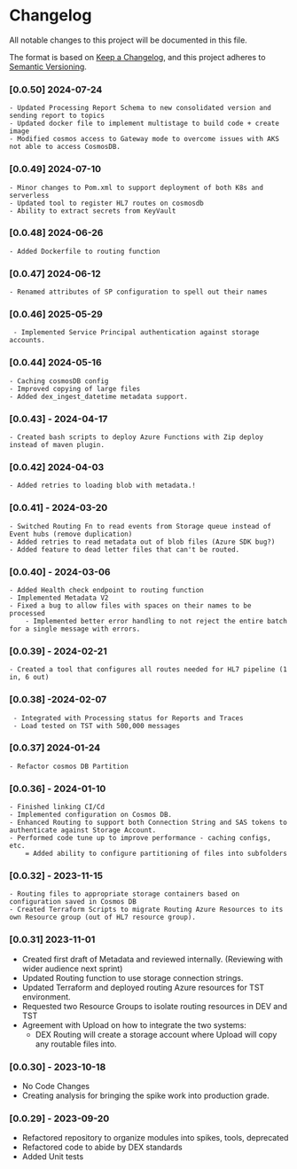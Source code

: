 # Changelog
All notable changes to this project will be documented in this file.

The format is based on [Keep a Changelog](https://keepachangelog.com/en/1.0.0/),
and this project adheres to [Semantic Versioning](https://semver.org/spec/v2.0.0.html).


### [0.0.50] 2024-07-24
	- Updated Processing Report Schema to new consolidated version and sending report to topics
	- Updated docker file to implement multistage to build code + create image
	- Modified cosmos access to Gateway mode to overcome issues with AKS not able to access CosmosDB.

### [0.0.49] 2024-07-10
	- Minor changes to Pom.xml to support deployment of both K8s and serverless
	- Updated tool to register HL7 routes on cosmosdb
	- Ability to extract secrets from KeyVault


### [0.0.48] 2024-06-26
	- Added Dockerfile to routing function

### [0.0.47] 2024-06-12
	- Renamed attributes of SP configuration to spell out their names

### [0.0.46] 2025-05-29
	 - Implemented Service Principal authentication against storage accounts.

### [0.0.44] 2024-05-16
	- Caching cosmosDB config
	- Improved copying of large files
 	- Added dex_ingest_datetime metadata support.

### [0.0.43] - 2024-04-17

	- Created bash scripts to deploy Azure Functions with Zip deploy instead of maven plugin.

### [0.0.42] 2024-04-03
	- Added retries to loading blob with metadata.!


### [0.0.41] - 2024-03-20
	- Switched Routing Fn to read events from Storage queue instead of Event hubs (remove duplication)
	- Added retries to read metadata out of blob files (Azure SDK bug?)
	- Added feature to dead letter files that can't be routed.

### [0.0.40] - 2024-03-06	
	- Added Health check endpoint to routing function
	- Implemented Metadata V2 
	- Fixed a bug to allow files with spaces on their names to be processed
        - Implemented better error handling to not reject the entire batch for a single message with errors.

### [0.0.39] - 2024-02-21
	- Created a tool that configures all routes needed for HL7 pipeline (1 in, 6 out)

### [0.0.38] -2024-02-07
	 - Integrated with Processing status for Reports and Traces
	 - Load tested on TST with 500,000 messages


### [0.0.37] 2024-01-24

	- Refactor cosmos DB Partition

### [0.0.36] - 2024-01-10
	- Finished linking CI/Cd
 	- Implemented configuration on Cosmos DB.
  	- Enhanced Routing to support both Connection String and SAS tokens to authenticate against Storage Account.
   	- Performed code tune up to improve performance - caching configs, etc.
    	= Added ability to configure partitioning of files into subfolders
    

### [0.0.32] - 2023-11-15

	- Routing files to appropriate storage containers based on configuration saved in Cosmos DB
	- Created Terraform Scripts to migrate Routing Azure Resources to its own Resource group (out of HL7 resource group).

### [0.0.31] 2023-11-01

  - Created first draft of Metadata and reviewed internally. (Reviewing with wider audience next sprint)
  - Updated Routing function to use storage connection strings.
  - Updated Terraform and deployed routing Azure resources for TST environment.
  - Requested two Resource Groups to isolate routing resources in DEV and TST
  - Agreement with Upload on how to integrate the two systems:
  	  -  DEX Routing will create a storage account where Upload will copy any routable files into.

### [0.0.30] - 2023-10-18
  - No Code Changes
  - Creating analysis for bringing the spike work into production grade.

### [0.0.29] - 2023-09-20

  - Refactored repository to organize modules into spikes, tools, deprecated
  - Refactored code to abide by DEX standards
  - Added Unit tests
